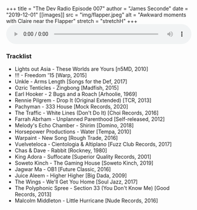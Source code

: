 +++
title = "The Dev Radio Episode 007"
author = "James Seconde"
date = "2019-12-01"
[[images]]
  src = "img/flapper.jpeg"
  alt = "Awkward moments with Claire near the Flapper"
  stretch = "stretchH"
+++
<AUDIO
    style="width:100%;"
    controls
    src="https://devtheatre.s3-eu-west-1.amazonaws.com/The+Dev+Radio+007.mp3">
    https://devtheatre.s3-eu-west-1.amazonaws.com/The+Dev+Radio+007.mp3
</AUDIO>

### Tracklist

* Lights out Asia - These Worlds are Yours [n5MD, 2010]
* !!! - Freedom '15 [Warp, 2015]
* Unkle - Arms Length [Songs for the Def, 2017]
* Ozric Tenticles - Zingbong [Madfish, 2015]
* Earl Hooker - 2 Bugs and a Roach [Arhoolie, 1969]
* Rennie Pilgrem - Drop It (Original Extended) [TCR, 2013]
* Pachyman - 333 House [Mock Records, 2020]
* The Traffic - White Lines (Don't Do It) [Choi Records, 2016]
* Farrah Abrham - Unplanned Parenthood [Self-released, 2012]
* Melody's Echo Chamber - Shirim [Domino, 2018]
* Horsepower Productions - Water [Tempa, 2010]
* Warpaint - New Song [Rough Trade, 2016]
* Vuelveteloca - Cientologia & Altiplano [Fuzz Club Records, 2017]
* Chas & Dave - Rabbit [Rockney, 1980]
* King Adora - Suffocate [Superior Quality Records, 2001]
* Soweto Kinch - The Gaming House [Soweto Kinch, 2019]
* Jagwar Ma - OB1 [Future Classic, 2016]
* Juice Aleem - Higher Higher [Big Dada, 2009]
* The Wings - We'll Get You Home [Soul Jazz, 2017]
* The Polyphonic Spree - Section 33 (You Don't Know Me) [Good Records, 2013]
* Malcolm Middleton - Little Hurricane [Nude Records, 2016]